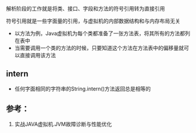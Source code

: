 
解析阶段的工作就是将类、接口、字段和方法的符号引用转为直接引用

符号引用就是一些字面量的引用，与虚拟机的内部数据结构和与内存布局无关

* 以方法为例，Java虚拟机为每个类都准备了一张方法表，将其所有的方法都列在表中
* 当需要调用一个类的方法的时候，只要知道这个方法在方法表中的偏移量就可以直接调用该方法

## intern

* 任何字面相同的字符串的String.intern()方法返回总是相等的


## 参考：

1. 实战JAVA虚拟机.JVM故障诊断与性能优化
